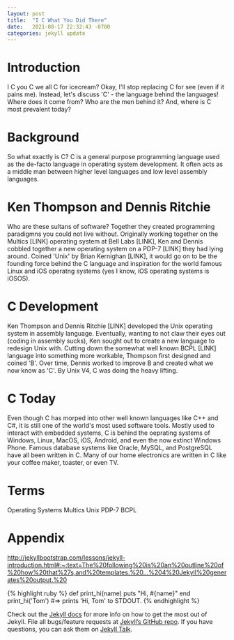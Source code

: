 ```yaml
---
layout: post
title:  "I C What You Did There"
date:   2021-08-17 22:32:43 -0700
categories: jekyll update
---
```


# Introduction
I C you C we all C for icecream? Okay, I'll stop replacing C for see (even if it pains me). Instead, let's discuss 'C' - the language behind the languages! Where does it come from? Who are the men behind it? And, where is C most prevalent today?

# Background
So what exactly is C? C is a general purpose programming language used as the de-facto language in operating system development. It often acts as a middle man between higher level languages and low level assembly languages.

# Ken Thompson and Dennis Ritchie
Who are these sultans of software? Together they created programming paradigmns you could not live without. Originally working together on the Multics [LINK] operating system at Bell Labs [LINK], Ken and Dennis cobbled together a new operating system on a PDP-7 [LINK] they had lying around. Coined 'Unix' by Brian Kernighan [LINK], it would go on to be the founding force behind the C language and inspiration for the world famous Linux and iOS operatng systems (yes I know, iOS operating systems is iOSOS).

# C Development
Ken Thompson and Dennis Ritchie [LINK] developed the Unix operating system in assembly language. Eventually, wanting to not claw their eyes out (coding in assembly sucks), Ken sought out to create a new language to redesign Unix with. Cutting down the somewhat well known BCPL [LINK] language into something more workable, Thompson first designed and coined 'B'. Over time, Dennis worked to improve B and created what we now know as 'C'. By Unix V4, C was doing the heavy lifting.

# C Today
Even though C has morped into other well known languages like C++ and C#, it is still one of the world's most used software tools. Mostly used to interact with embedded systems, C is behind the oeprating systems of Windows, Linux, MacOS, iOS, Android, and even the now extinct Windows Phone. Famous database systems like Oracle, MySQL, and PostgreSQL have all been written in C. Many of our home electronics are written in C like your coffee maker, toaster, or even TV.

# Terms
Operating Systems
Multics
Unix
PDP-7
BCPL

# Appendix
http://jekyllbootstrap.com/lessons/jekyll-introduction.html#:~:text=The%20following%20is%20an%20outline%20of%20how%20that%27s,and%20templates.%20...%204%20Jekyll%20generates%20output.%20

{% highlight ruby %}
def print_hi(name)
  puts "Hi, #{name}"
end
print_hi('Tom')
#=> prints 'Hi, Tom' to STDOUT.
{% endhighlight %}

Check out the [Jekyll docs][jekyll-docs] for more info on how to get the most out of Jekyll. File all bugs/feature requests at [Jekyll’s GitHub repo][jekyll-gh]. If you have questions, you can ask them on [Jekyll Talk][jekyll-talk].

[jekyll-docs]: https://jekyllrb.com/docs/home
[jekyll-gh]:   https://github.com/jekyll/jekyll
[jekyll-talk]: https://talk.jekyllrb.com/
